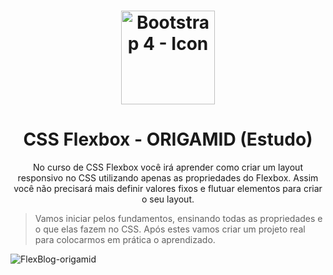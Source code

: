 <h1 align="center">
    <img width="150px" alt="Bootstrap 4 - Icon" src="https://user-images.githubusercontent.com/57417305/81137917-a8219300-8f36-11ea-8928-1e1c1cc86d7b.png" />
</h1>

<h1 align="center">
    CSS Flexbox - ORIGAMID (Estudo)
</h1>

<p align="center">
  No curso de CSS Flexbox você irá aprender como criar um layout responsivo no CSS utilizando apenas as propriedades do Flexbox. Assim você não precisará mais definir valores fixos e flutuar elementos para criar o seu layout.
</p>

> Vamos iniciar pelos fundamentos, ensinando todas as propriedades e o que elas fazem no CSS. Após estes vamos criar um projeto real para colocarmos em prática o aprendizado.

![FlexBlog-origamid](https://user-images.githubusercontent.com/57417305/81138133-5b8a8780-8f37-11ea-9b53-c8508cc84069.png)